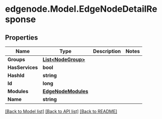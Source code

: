 # edgenode.Model.EdgeNodeDetailResponse

## Properties

Name | Type | Description | Notes
------------ | ------------- | ------------- | -------------
**Groups** | [**List&lt;NodeGroup&gt;**](NodeGroup.md) |  | 
**HasServices** | **bool** |  | 
**HashId** | **string** |  | 
**Id** | **long** |  | 
**Modules** | [**EdgeNodeModules**](EdgeNodeModules.md) |  | 
**Name** | **string** |  | 

[[Back to Model list]](../README.md#documentation-for-models) [[Back to API list]](../README.md#documentation-for-api-endpoints) [[Back to README]](../README.md)


